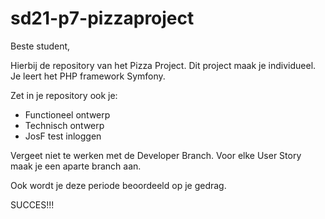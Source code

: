 # sd21-p7-pizzaproject

Beste student, 

Hierbij de repository van het Pizza Project. 
Dit project maak je individueel. 
Je leert het PHP framework Symfony. 

Zet in je repository ook je: 
- Functioneel ontwerp
- Technisch ontwerp
- JosF test inloggen

Vergeet niet te werken met de Developer Branch. 
Voor elke User Story maak je een aparte branch aan. 

Ook wordt je deze periode beoordeeld op je gedrag. 

SUCCES!!! 
